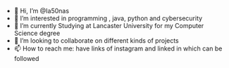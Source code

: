 - 👋 Hi, I’m @Ia50nas
- 👀 I’m interested in programming , java, python and cybersecurity
- 🌱 I’m currently Studying at Lancaster University for my Computer Science degree
- 💞️ I’m looking to collaborate on different kinds of projects
- 📫 How to reach me: have links of instagram and linked in which can be followed 

<!---
Ia50nas/Ia50nas is a ✨ special ✨ repository because its `README.md` (this file) appears on your GitHub profile.
You can click the Preview link to take a look at your changes.
--->
